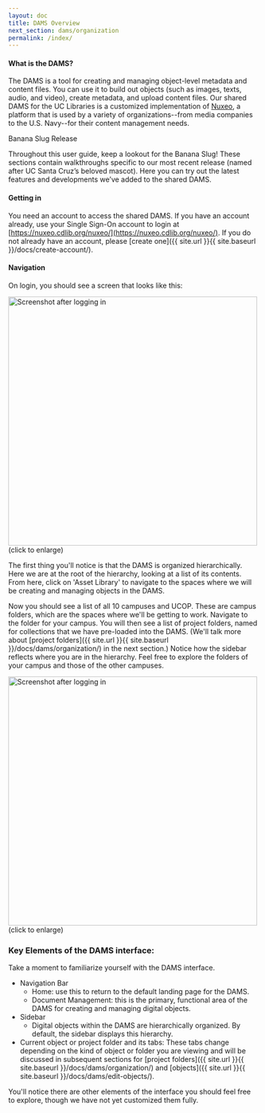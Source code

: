 ```yaml
---
layout: doc
title: DAMS Overview
next_section: dams/organization
permalink: /index/
---
```


#### What is the DAMS?
The DAMS is a tool for creating and managing object-level metadata and content files. You can use it to build out objects (such as images, texts, audio, and video), create metadata, and upload content files. Our shared DAMS for the UC Libraries is a customized implementation of [Nuxeo](http://www.nuxeo.com/), a platform that is used by a variety of organizations--from media companies to the U.S. Navy--for their content management needs.

<div class="walkthrough">Banana Slug Release</div>

Throughout this user guide, keep a lookout for the Banana Slug! These sections contain walkthroughs specific to our most recent release (named after UC Santa Cruz’s beloved mascot). Here you can try out the latest features and developments we’ve added to the shared DAMS.

#### Getting in
You need an account to access the shared DAMS. If you have an account already, use your Single Sign-On account to login at [https://nuxeo.cdlib.org/nuxeo/](https://nuxeo.cdlib.org/nuxeo/). If you do not already have an account, please [create one]({{ site.url }}{{ site.baseurl }}/docs/create-account/).

#### Navigation
On login, you should see a screen that looks like this: 

<a class="img-popup" href="{{ site.url }}{{ site.baseurl }}/images/1_on-login.png">
  <img src="{{ site.url }}{{ site.baseurl }}/images/1_on-login.png" alt="Screenshot after logging in" style="width: 500px">
</a>
<br>(click to enlarge)

The first thing you'll notice is that the DAMS is organized hierarchically. Here we are at the root of the hierarchy, looking at a list of its contents. From here, click on 'Asset Library' to navigate to the spaces where we will be creating and managing objects in the DAMS.

Now you should see a list of all 10 campuses and UCOP. These are campus folders, which are the spaces where we'll be getting to work. Navigate to the folder for your campus. You will then see a list of project folders, named for collections that we have pre-loaded into the DAMS. (We'll talk more about [project folders]({{ site.url }}{{ site.baseurl }}/docs/dams/organization/) in the next section.) Notice how the sidebar reflects where you are in the hierarchy. Feel free to explore the folders of your campus and those of the other campuses. 

<a class="img-popup" href="{{ site.url }}{{ site.baseurl }}/images/asset-library.png">
  <img src="{{ site.url }}{{ site.baseurl }}/images/asset-library.png" alt="Screenshot after logging in" style="width: 500px">
</a>
<br>(click to enlarge)

### Key Elements of the DAMS interface:
Take a moment to familiarize yourself with the DAMS interface.

- Navigation Bar
  - Home: use this to return to the default landing page for the DAMS.
  - Document Management: this is the primary, functional area of the DAMS for creating and managing digital objects.
- Sidebar
  - Digital objects within the DAMS are hierarchically organized. By default, the sidebar displays this hierarchy.
- Current object or project folder and its tabs: These tabs change depending on the kind of object or folder you are viewing and will be discussed in subsequent sections for [project folders]({{ site.url }}{{ site.baseurl }}/docs/dams/organization/) and [objects]({{ site.url }}{{ site.baseurl }}/docs/dams/edit-objects/).

You'll notice there are other elements of the interface you should feel free to explore, though we have not yet customized them fully.
